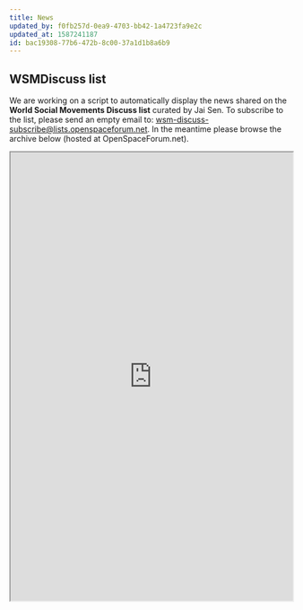 ```yaml
---
title: News
updated_by: f0fb257d-0ea9-4703-bb42-1a4723fa9e2c
updated_at: 1587241187
id: bac19308-77b6-472b-8c00-37a1d1b8a6b9
---
```

## WSMDiscuss list

We are working on a script to automatically display the news shared on the **World Social Movements Discuss list** curated by Jai Sen. To subscribe to the list, please send an empty email to: <wsm-discuss-subscribe@lists.openspaceforum.net>. In the meantime please browse the archive below (hosted at OpenSpaceForum.net).

<iframe src="https://lists.openspaceforum.net/pipermail/wsm-discuss/" width="100%" height="800" class="mt-4"></iframe>